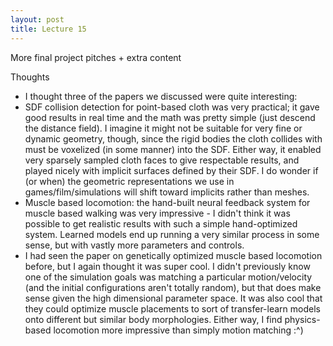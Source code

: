 ```yaml
---
layout: post
title: Lecture 15
---
```


More final project pitches + extra content

Thoughts
- I thought three of the papers we discussed were quite interesting:
- SDF collision detection for point-based cloth was very practical; it gave good results in real time and the math was pretty simple (just descend the distance field). I imagine it might not be suitable for very fine or dynamic geometry, though, since the rigid bodies the cloth collides with must be voxelized (in some manner) into the SDF. Either way, it enabled very sparsely sampled cloth faces to give respectable results, and played nicely with implicit surfaces defined by their SDF. I do wonder if (or when) the geometric representations we use in games/film/simulations will shift toward implicits rather than meshes.
- Muscle based locomotion: the hand-built neural feedback system for muscle based walking was very impressive - I didn't think it was possible to get realistic results with such a simple hand-optimized system. Learned models end up running a very similar process in some sense, but with vastly more parameters and controls.
- I had seen the paper on genetically optimized muscle based locomotion before, but I again thought it was super cool. I didn't previously know one of the simulation goals was matching a particular motion/velocity (and the initial configurations aren't totally random), but that does make sense given the high dimensional parameter space. It was also cool that they could optimize muscle placements to sort of transfer-learn models onto different but similar body morphologies. Either way, I find physics-based locomotion more impressive than simply motion matching :^)
